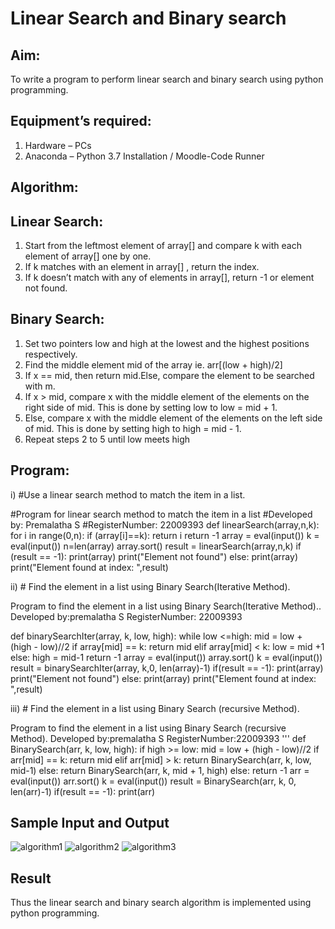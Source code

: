 # Linear Search and Binary search
## Aim:
To write a program to perform linear search and binary search using python programming.
## Equipment’s required:
1.	Hardware – PCs
2.	Anaconda – Python 3.7 Installation / Moodle-Code Runner
## Algorithm:
## Linear Search:
1.	Start from the leftmost element of array[] and compare k with each element of array[] one by one.
2.	If k matches with an element in array[] , return the index.
3.	If k doesn’t match with any of elements in array[], return -1 or element not found.
## Binary Search:
1.	Set two pointers low and high at the lowest and the highest positions respectively.
2.	Find the middle element mid of the array ie. arr[(low + high)/2]
3.	If x == mid, then return mid.Else, compare the element to be searched with m.
4.	If x > mid, compare x with the middle element of the elements on the right side of mid. This is done by setting low to low = mid + 1.
5.	Else, compare x with the middle element of the elements on the left side of mid. This is done by setting high to high = mid - 1.
6.	Repeat steps 2 to 5 until low meets high
## Program:
i)	#Use a linear search method to match the item in a list.

#Program for linear search method to match the item in a list
#Developed by: Premalatha S
#RegisterNumber: 22009393
def linearSearch(array,n,k):
    for i in range(0,n):
        if (array[i]==k):
            return i
    return -1
array = eval(input())
k = eval(input()) 
n=len(array)
array.sort()
result = linearSearch(array,n,k)
if (result == -1):
    print(array)
    print("Element not found")
else:
    print(array)
    print("Element found at index: ",result)



ii)	# Find the element in a list using Binary Search(Iterative Method).

Program to find the element in a list using Binary Search(Iterative Method)..
Developed by:premalatha S
RegisterNumber: 22009393

def binarySearchIter(array, k, low, high):
    while low <=high:
        mid = low + (high - low)//2
        if array[mid] == k:
            return mid
        elif array[mid] < k:
            low = mid +1
        else:
            high = mid-1
    return -1
array = eval(input())
array.sort()
k = eval(input())
result = binarySearchIter(array, k,0, len(array)-1)
if(result == -1):
    print(array)
    print("Element not found")
else:
    print(array)
    print("Element found at index: ",result)


iii)	# Find the element in a list using Binary Search (recursive Method).

Program to find the element in a list using Binary Search (recursive Method).
Developed by:premalatha S
RegisterNumber:22009393 
'''
def BinarySearch(arr, k, low, high):
    if high >= low:
        mid = low + (high - low)//2
        if arr[mid] == k:
            return mid
        elif arr[mid] > k:
            return BinarySearch(arr, k, low, mid-1)
        else:
            return BinarySearch(arr, k, mid + 1, high)
    else:
        return -1
arr = eval(input())
arr.sort()
k = eval(input())
result = BinarySearch(arr, k, 0, len(arr)-1)
if(result == -1):
    print(arr)


## Sample Input and Output
![algorithm1](https://user-images.githubusercontent.com/120620842/214123918-25c6154a-8f5a-4ee3-bfe5-2736fbb42479.png)
![algorithm2](https://user-images.githubusercontent.com/120620842/214123959-0b90a120-a180-49bc-851d-6db537c414f4.png)
![algorithm3](https://user-images.githubusercontent.com/120620842/214123989-b1dba443-588b-42be-955d-b74a834c2193.png)

## Result
Thus the linear search and binary search algorithm is implemented using python programming.
